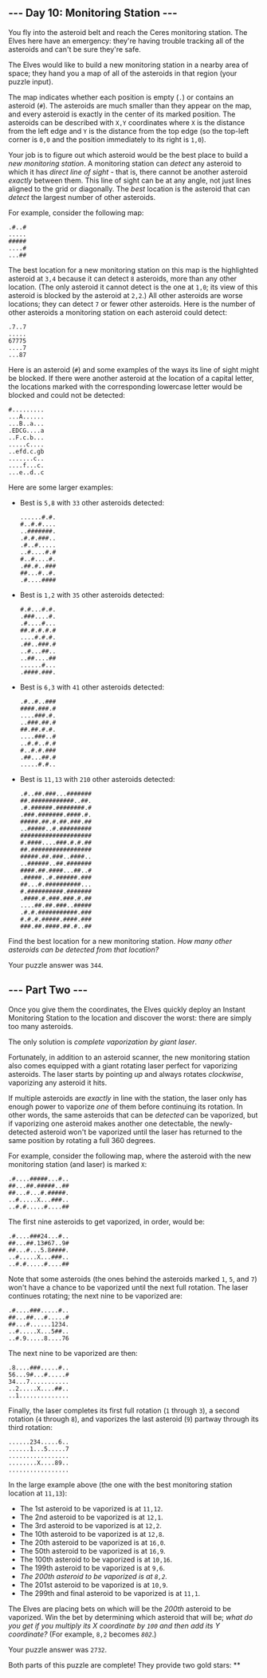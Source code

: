 --- Day 10: Monitoring Station ---
----------------------------------

You fly into the asteroid belt and reach the Ceres monitoring station.
The Elves here have an emergency: they're having trouble tracking all of
the asteroids and can't be sure they're safe.

The Elves would like to build a new monitoring station in a nearby area
of space; they hand you a map of all of the asteroids in that region
(your puzzle input).

The map indicates whether each position is empty (`.`) or contains an
asteroid (`#`). The asteroids are much smaller than they appear on the
map, and every asteroid is exactly in the center of its marked position.
The asteroids can be described with `X,Y` coordinates where `X` is the
distance from the left edge and `Y` is the distance from the top edge
(so the top-left corner is `0,0` and the position immediately to its
right is `1,0`).

Your job is to figure out which asteroid would be the best place to
build a *new monitoring station*. A monitoring station can *detect* any
asteroid to which it has *direct line of sight* - that is, there cannot
be another asteroid *exactly* between them. This line of sight can be at
any angle, not just lines aligned to the grid or diagonally. The *best*
location is the asteroid that can *detect* the largest number of other
asteroids.

For example, consider the following map:

    .#..#
    .....
    #####
    ....#
    ...##

The best location for a new monitoring station on this map is the
highlighted asteroid at `3,4` because it can detect `8` asteroids, more
than any other location. (The only asteroid it cannot detect is the one
at `1,0`; its view of this asteroid is blocked by the asteroid at
`2,2`.) All other asteroids are worse locations; they can detect `7` or
fewer other asteroids. Here is the number of other asteroids a
monitoring station on each asteroid could detect:

    .7..7
    .....
    67775
    ....7
    ...87

Here is an asteroid (`#`) and some examples of the ways its line of
sight might be blocked. If there were another asteroid at the location
of a capital letter, the locations marked with the corresponding
lowercase letter would be blocked and could not be detected:

    #.........
    ...A......
    ...B..a...
    .EDCG....a
    ..F.c.b...
    .....c....
    ..efd.c.gb
    .......c..
    ....f...c.
    ...e..d..c

Here are some larger examples:

-   Best is `5,8` with `33` other asteroids detected:

        ......#.#.
        #..#.#....
        ..#######.
        .#.#.###..
        .#..#.....
        ..#....#.#
        #..#....#.
        .##.#..###
        ##...#..#.
        .#....####

-   Best is `1,2` with `35` other asteroids detected:

        #.#...#.#.
        .###....#.
        .#....#...
        ##.#.#.#.#
        ....#.#.#.
        .##..###.#
        ..#...##..
        ..##....##
        ......#...
        .####.###.

-   Best is `6,3` with `41` other asteroids detected:

        .#..#..###
        ####.###.#
        ....###.#.
        ..###.##.#
        ##.##.#.#.
        ....###..#
        ..#.#..#.#
        #..#.#.###
        .##...##.#
        .....#.#..

-   Best is `11,13` with `210` other asteroids detected:

        .#..##.###...#######
        ##.############..##.
        .#.######.########.#
        .###.#######.####.#.
        #####.##.#.##.###.##
        ..#####..#.#########
        ####################
        #.####....###.#.#.##
        ##.#################
        #####.##.###..####..
        ..######..##.#######
        ####.##.####...##..#
        .#####..#.######.###
        ##...#.##########...
        #.##########.#######
        .####.#.###.###.#.##
        ....##.##.###..#####
        .#.#.###########.###
        #.#.#.#####.####.###
        ###.##.####.##.#..##

Find the best location for a new monitoring station. *How many other
asteroids can be detected from that location?*

Your puzzle answer was `344`.

--- Part Two ---
----------------

Once you give them the coordinates, the Elves quickly deploy an Instant
Monitoring Station to the location and discover the worst: there are
simply too many asteroids.

The only solution is *complete vaporization by giant laser*.

Fortunately, in addition to an asteroid scanner, the new monitoring
station also comes equipped with a giant rotating laser perfect for
vaporizing asteroids. The laser starts by pointing *up* and always
rotates *clockwise*, vaporizing any asteroid it hits.

If multiple asteroids are *exactly* in line with the station, the laser
only has enough power to vaporize *one* of them before continuing its
rotation. In other words, the same asteroids that can be *detected* can
be vaporized, but if vaporizing one asteroid makes another one
detectable, the newly-detected asteroid won't be vaporized until the
laser has returned to the same position by rotating a full 360 degrees.

For example, consider the following map, where the asteroid with the new
monitoring station (and laser) is marked `X`:

    .#....#####...#..
    ##...##.#####..##
    ##...#...#.#####.
    ..#.....X...###..
    ..#.#.....#....##

The first nine asteroids to get vaporized, in order, would be:

    .#....###24...#..
    ##...##.13#67..9#
    ##...#...5.8####.
    ..#.....X...###..
    ..#.#.....#....##

Note that some asteroids (the ones behind the asteroids marked `1`, `5`,
and `7`) won't have a chance to be vaporized until the next full
rotation. The laser continues rotating; the next nine to be vaporized
are:

    .#....###.....#..
    ##...##...#.....#
    ##...#......1234.
    ..#.....X...5##..
    ..#.9.....8....76

The next nine to be vaporized are then:

    .8....###.....#..
    56...9#...#.....#
    34...7...........
    ..2.....X....##..
    ..1..............

Finally, the laser completes its first full rotation (`1` through `3`),
a second rotation (`4` through `8`), and vaporizes the last asteroid
(`9`) partway through its third rotation:

    ......234.....6..
    ......1...5.....7
    .................
    ........X....89..
    .................

In the large example above (the one with the best monitoring station
location at `11,13`):

-   The 1st asteroid to be vaporized is at `11,12`.
-   The 2nd asteroid to be vaporized is at `12,1`.
-   The 3rd asteroid to be vaporized is at `12,2`.
-   The 10th asteroid to be vaporized is at `12,8`.
-   The 20th asteroid to be vaporized is at `16,0`.
-   The 50th asteroid to be vaporized is at `16,9`.
-   The 100th asteroid to be vaporized is at `10,16`.
-   The 199th asteroid to be vaporized is at `9,6`.
-   *The 200th asteroid to be vaporized is at `8,2`.*
-   The 201st asteroid to be vaporized is at `10,9`.
-   The 299th and final asteroid to be vaporized is at `11,1`.

The Elves are placing bets on which will be the *200th* asteroid to be
vaporized. Win the bet by determining which asteroid that will be; *what
do you get if you multiply its X coordinate by `100` and then add its Y
coordinate?* (For example, `8,2` becomes *`802`*.)

Your puzzle answer was `2732`.

Both parts of this puzzle are complete! They provide two gold stars:
\*\*
